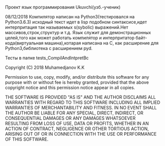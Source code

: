 Проект язык программирования Ukuvchi(узб.-ученик)

08/12/2018
Компилятор написан на Python3(тестировался на Python3.6.3)
исходный текст идет в lisp подобном синтаксисе,идет интерпритация
так называемых s(sybolic) выражений.Нет массивов,строк,структур и т.д.
Язык служит для демонстрационных целей,того как может работать компилятор
и интерпритатор байт-кода(виртуальная машина),котарая написана на С,
как расширение для Python3,библиотека с расширением pyd.

Тесты в папке tests_CompilAndIntpretBc

Copyright (C) 2018 Muhamedjanov K.K
 
   Permission to use, copy, modify, and/or distribute this software for any
   purpose with or without fee is hereby granted, provided that the above
   copyright notice and this permission notice appear in all copies.
 
   THE SOFTWARE IS PROVIDED "AS IS" AND THE AUTHOR DISCLAIMS ALL WARRANTIES
   WITH REGARD TO THIS SOFTWARE INCLUDING ALL IMPLIED WARRANTIES OF
   MERCHANTABILITY AND FITNESS. IN NO EVENT SHALL THE AUTHOR BE LIABLE FOR
   ANY SPECIAL, DIRECT, INDIRECT, OR CONSEQUENTIAL DAMAGES OR ANY DAMAGES
   WHATSOEVER RESULTING FROM LOSS OF USE, DATA OR PROFITS, WHETHER IN AN
   ACTION OF CONTRACT, NEGLIGENCE OR OTHER TORTIOUS ACTION, ARISING OUT OF
   OR IN CONNECTION WITH THE USE OR PERFORMANCE OF THIS SOFTWARE.
 
 